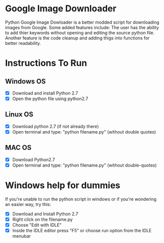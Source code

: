 # Google Image Downloader

Python Google Image Dowloader is a better modded script for downloading images from Google. Some added features include: The user has the ability to add thier keywords without opening and editing the source python file. Another feature is the code cleanup and adding thigs into functions for better readability.

# Instructions To Run

## Windows OS

-[x] Download and install Python 2.7
-[x] Open the python file using python2.7

## Linux OS

-[x] Download python 2.7 (if not already there)
-[x] Open terminal and type: "python filename.py" (without double quotes)

## MAC OS

-[x] Download Python2.7
-[x] Open terminal and type: "python filename.py" (without double-quotes)

# Windows help for dummies
If you're unable to run the python script in windows or if you're wondering an easier way, try this:
-[x] Download and Install Python 2.7
-[x] Right click on the filename.py
-[x] Choose "Edit with IDLE"
-[x] Inside the IDLE editor press "F5" or choose run option from the IDLE menubar